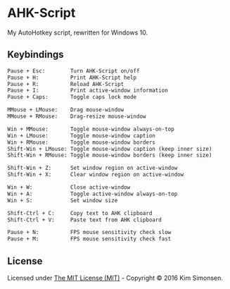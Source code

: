 # AHK-Script
My AutoHotkey script, rewritten for Windows 10.

## Keybindings
```txt
Pause + Esc:        Turn AHK-Script on/off
Pause + H:          Print AHK-Script help
Pause + R:          Reload AHK-Script
Pause + I:          Print active-window information
Pause + Caps:       Toggle caps lock mode

MMouse + LMouse:    Drag mouse-window
MMouse + RMouse:    Drag-resize mouse-window

Win + MMouse:       Toggle mouse-window always-on-top
Win + LMouse:       Toggle mouse-window caption
Win + RMouse:       Toggle mouse-window borders
Shift-Win + LMouse: Toggle mouse-window caption (keep inner size)
Shift-Win + RMouse: Toggle mouse-window borders (keep inner size)

Shift-Win + Z:      Set window region on active-window
Shift-Win + X:      Clear window region on active-window

Win + W:            Close active-window
Win + A:            Toggle active-window always-on-top
Win + S:            Set window size

Shift-Ctrl + C:     Copy text to AHK clipboard
Shift-Ctrl + V:     Paste text from AHK clipboard

Pause + N:          FPS mouse sensitivity check slow
Pause + M:          FPS mouse sensitivity check fast
```

## License
Licensed under [The MIT License (MIT)](https://opensource.org/licenses/MIT) - Copyright &copy; 2016 Kim Simonsen.
